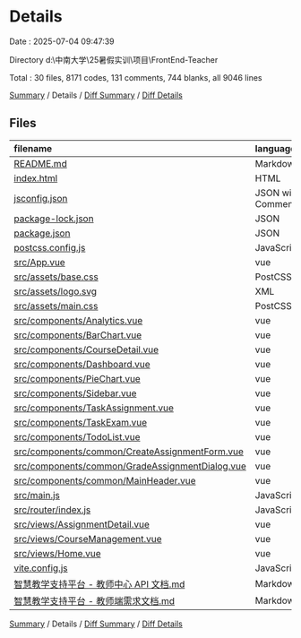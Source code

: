 # Details

Date : 2025-07-04 09:47:39

Directory d:\\中南大学\\25暑假实训\\项目\\FrontEnd-Teacher

Total : 30 files,  8171 codes, 131 comments, 744 blanks, all 9046 lines

[Summary](results.md) / Details / [Diff Summary](diff.md) / [Diff Details](diff-details.md)

## Files
| filename | language | code | comment | blank | total |
| :--- | :--- | ---: | ---: | ---: | ---: |
| [README.md](/README.md) | Markdown | 18 | 0 | 12 | 30 |
| [index.html](/index.html) | HTML | 13 | 0 | 1 | 14 |
| [jsconfig.json](/jsconfig.json) | JSON with Comments | 8 | 0 | 1 | 9 |
| [package-lock.json](/package-lock.json) | JSON | 3,348 | 0 | 1 | 3,349 |
| [package.json](/package.json) | JSON | 25 | 0 | 1 | 26 |
| [postcss.config.js](/postcss.config.js) | JavaScript | 5 | 0 | 0 | 5 |
| [src/App.vue](/src/App.vue) | vue | 12 | 0 | 3 | 15 |
| [src/assets/base.css](/src/assets/base.css) | PostCSS | 71 | 2 | 14 | 87 |
| [src/assets/logo.svg](/src/assets/logo.svg) | XML | 1 | 0 | 1 | 2 |
| [src/assets/main.css](/src/assets/main.css) | PostCSS | 24 | 14 | 7 | 45 |
| [src/components/Analytics.vue](/src/components/Analytics.vue) | vue | 217 | 3 | 29 | 249 |
| [src/components/BarChart.vue](/src/components/BarChart.vue) | vue | 30 | 0 | 3 | 33 |
| [src/components/CourseDetail.vue](/src/components/CourseDetail.vue) | vue | 804 | 15 | 118 | 937 |
| [src/components/Dashboard.vue](/src/components/Dashboard.vue) | vue | 155 | 4 | 24 | 183 |
| [src/components/PieChart.vue](/src/components/PieChart.vue) | vue | 29 | 0 | 3 | 32 |
| [src/components/Sidebar.vue](/src/components/Sidebar.vue) | vue | 63 | 7 | 10 | 80 |
| [src/components/TaskAssignment.vue](/src/components/TaskAssignment.vue) | vue | 452 | 5 | 55 | 512 |
| [src/components/TaskExam.vue](/src/components/TaskExam.vue) | vue | 94 | 2 | 13 | 109 |
| [src/components/TodoList.vue](/src/components/TodoList.vue) | vue | 22 | 0 | 2 | 24 |
| [src/components/common/CreateAssignmentForm.vue](/src/components/common/CreateAssignmentForm.vue) | vue | 313 | 1 | 32 | 346 |
| [src/components/common/GradeAssignmentDialog.vue](/src/components/common/GradeAssignmentDialog.vue) | vue | 253 | 3 | 34 | 290 |
| [src/components/common/MainHeader.vue](/src/components/common/MainHeader.vue) | vue | 45 | 0 | 7 | 52 |
| [src/main.js](/src/main.js) | JavaScript | 10 | 0 | 2 | 12 |
| [src/router/index.js](/src/router/index.js) | JavaScript | 50 | 39 | 6 | 95 |
| [src/views/AssignmentDetail.vue](/src/views/AssignmentDetail.vue) | vue | 627 | 11 | 91 | 729 |
| [src/views/CourseManagement.vue](/src/views/CourseManagement.vue) | vue | 884 | 24 | 90 | 998 |
| [src/views/Home.vue](/src/views/Home.vue) | vue | 18 | 0 | 2 | 20 |
| [vite.config.js](/vite.config.js) | JavaScript | 15 | 1 | 3 | 19 |
| [智慧教学支持平台 - 教师中心 API 文档.md](/%E6%99%BA%E6%85%A7%E6%95%99%E5%AD%A6%E6%94%AF%E6%8C%81%E5%B9%B3%E5%8F%B0%20-%20%E6%95%99%E5%B8%88%E4%B8%AD%E5%BF%83%20API%20%E6%96%87%E6%A1%A3.md) | Markdown | 198 | 0 | 31 | 229 |
| [智慧教学支持平台 - 教师端需求文档.md](/%E6%99%BA%E6%85%A7%E6%95%99%E5%AD%A6%E6%94%AF%E6%8C%81%E5%B9%B3%E5%8F%B0%20-%20%E6%95%99%E5%B8%88%E7%AB%AF%E9%9C%80%E6%B1%82%E6%96%87%E6%A1%A3.md) | Markdown | 367 | 0 | 148 | 515 |

[Summary](results.md) / Details / [Diff Summary](diff.md) / [Diff Details](diff-details.md)